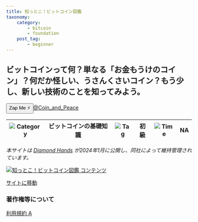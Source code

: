 ```yaml
---
title: 知っとこ！ビットコイン図鑑
taxonomy:
    category:
        - bitcoin
        - foundation
    post_tag:
        - beginner
---
```


## ビットコインって何？単なる「お金もうけのコイン」？何だか怪しい、うさんくさいコイン？もう少し、新しい技術のことを知ってみよう。

<div><button class="zap-button" data-npub="npub17n53d53ql9seuxap52r6uckkvvf9nk0pg2v6ecpj7z9nnh8fwh2sl3j6ds" data-relays="wss://relay.damus.io,wss://relay.snort.social,wss://nostr.wine,wss://relay.nostr.band">Zap Me ⚡</button><a href="https://twitter.com/Coin_and_Peace">@Coin_and_Peace</a></div>

|  ![Category](/_images/category.png)  |  ビットコインの基礎知識 |  ![Tag](/_images/tag.png)  |  初級  | ![Time](/_images/timer.png)  |  NA  |
| ---- | ---- | ---- | ---- | ---- | ---- |

*本サイトは [Diamond Hands](https://diamondhands.technology/) が2024年1月に公開し、同社によって維持管理されています。*

[![知っとこ！ビットコイン図鑑 コンテンツ](/_images/bitcoin-zukan_2.png)](https://bitcoin-zukan.com/)

[サイトに移動](https://bitcoin-zukan.com/)

### 著作権等について
[利用規約 A](https://lostinbitcoin.sakuraweb.com/copyright/#uaa) 
